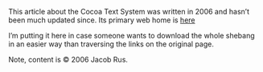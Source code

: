 This article about the Cocoa Text System was written in 2006 and hasn’t been much updated since. Its primary web home is [here](http://www.hcs.harvard.edu/~jrus/site/cocoa-text.html)

I’m putting it here in case someone wants to download the whole shebang in an easier way than traversing the links on the original page.

Note, content is © 2006 Jacob Rus.